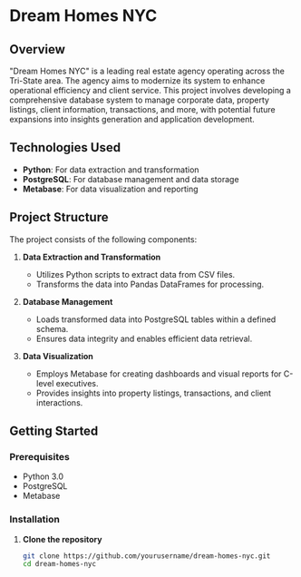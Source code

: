 # Dream Homes NYC

## Overview

"Dream Homes NYC" is a leading real estate agency operating across the Tri-State area. The agency aims to modernize its system to enhance operational efficiency and client service. This project involves developing a comprehensive database system to manage corporate data, property listings, client information, transactions, and more, with potential future expansions into insights generation and application development.

## Technologies Used

- **Python**: For data extraction and transformation
- **PostgreSQL**: For database management and data storage
- **Metabase**: For data visualization and reporting

## Project Structure

The project consists of the following components:

1. **Data Extraction and Transformation**
   - Utilizes Python scripts to extract data from CSV files.
   - Transforms the data into Pandas DataFrames for processing.

2. **Database Management**
   - Loads transformed data into PostgreSQL tables within a defined schema.
   - Ensures data integrity and enables efficient data retrieval.

3. **Data Visualization**
   - Employs Metabase for creating dashboards and visual reports for C-level executives.
   - Provides insights into property listings, transactions, and client interactions.

## Getting Started

### Prerequisites

- Python 3.0
- PostgreSQL
- Metabase

### Installation

1. **Clone the repository**
   ```bash
   git clone https://github.com/yourusername/dream-homes-nyc.git
   cd dream-homes-nyc
